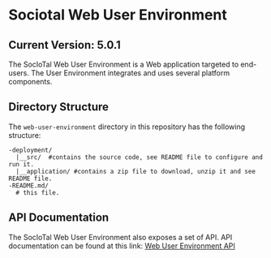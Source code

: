 # Sociotal Web User Environment
## Current Version: 5.0.1
The SocIoTal Web User Environment is a Web application targeted to end-users.
The User Environment integrates and uses several platform components.

## Directory Structure

The `web-user-environment` directory in this repository has the following structure:

```
-deployment/
  |__src/  #contains the source code, see README file to configure and run it.
  |__application/ #contains a zip file to download, unzip it and see README file.
-README.md/
  # this file.

```

## API Documentation
The SocIoTal Web User Environment also exposes a set of API.
API documentation can be found at this link: [Web User Environment API](https://github.com/sociotal/SOCIOTAL/wiki/User-Environment-API)

